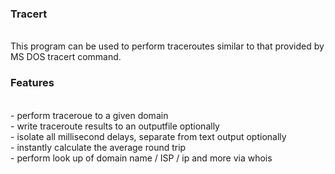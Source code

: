 ### Tracert
<br>
This program can be used to perform traceroutes similar to that provided by MS DOS tracert command.
<br>

### Features
<br>
- perform traceroue to a given domain<br>
- write traceroute results to an outputfile optionally<br>
- isolate all millisecond delays, separate from text output optionally<br>
- instantly calculate the average round trip <br>
- perform look up of domain name / ISP / ip and more via whois<br>
